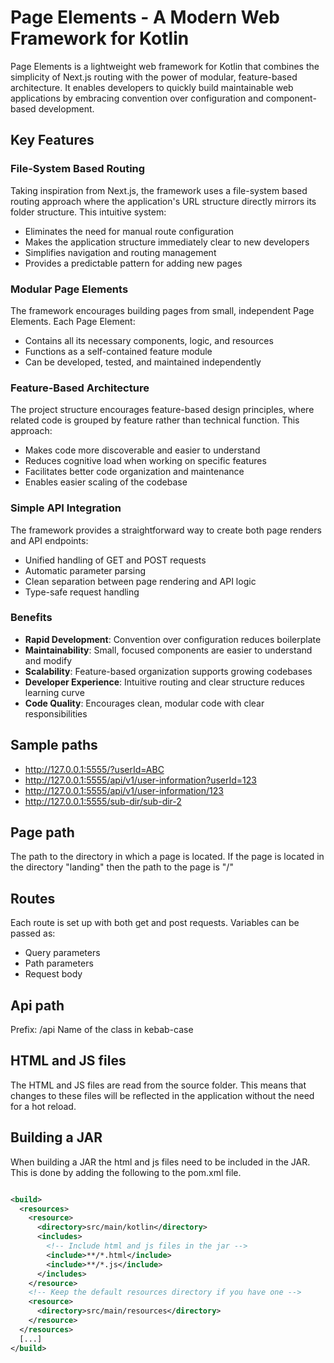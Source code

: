 # Page Elements - A Modern Web Framework for Kotlin

Page Elements is a lightweight web framework for Kotlin that combines the simplicity of Next.js routing 
with the power of modular, feature-based architecture. 
It enables developers to quickly build maintainable web applications by embracing 
convention over configuration and component-based development.

## Key Features

### File-System Based Routing
Taking inspiration from Next.js, the framework uses a file-system based routing approach where the 
application's URL structure directly mirrors its folder structure. This intuitive system:
- Eliminates the need for manual route configuration
- Makes the application structure immediately clear to new developers
- Simplifies navigation and routing management
- Provides a predictable pattern for adding new pages

### Modular Page Elements
The framework encourages building pages from small, independent Page Elements. Each Page Element:
- Contains all its necessary components, logic, and resources
- Functions as a self-contained feature module
- Can be developed, tested, and maintained independently

### Feature-Based Architecture
The project structure encourages feature-based design principles, where related code is 
grouped by feature rather than technical function. This approach:
- Makes code more discoverable and easier to understand
- Reduces cognitive load when working on specific features
- Facilitates better code organization and maintenance
- Enables easier scaling of the codebase

### Simple API Integration
The framework provides a straightforward way to create both page renders and API endpoints:
- Unified handling of GET and POST requests
- Automatic parameter parsing
- Clean separation between page rendering and API logic
- Type-safe request handling

### Benefits
- **Rapid Development**: Convention over configuration reduces boilerplate
- **Maintainability**: Small, focused components are easier to understand and modify
- **Scalability**: Feature-based organization supports growing codebases
- **Developer Experience**: Intuitive routing and clear structure reduces learning curve
- **Code Quality**: Encourages clean, modular code with clear responsibilities

## Sample paths
- http://127.0.0.1:5555/?userId=ABC
- http://127.0.0.1:5555/api/v1/user-information?userId=123
- http://127.0.0.1:5555/api/v1/user-information/123
- http://127.0.0.1:5555/sub-dir/sub-dir-2

## Page path
The path to the directory in which a page is located. 
If the page is located in the directory "landing" then the path to the page is "/"

## Routes
Each route is set up with both get and post requests.
Variables can be passed as:
- Query parameters
- Path parameters
- Request body

## Api path
Prefix: /api
Name of the class in kebab-case

## HTML and JS files
The HTML and JS files are read from the source folder. This means that changes to these files will be reflected in the 
application without the need for a hot reload.

## Building a JAR
When building a JAR the html and js files need to be included in the JAR.
This is done by adding the following to the pom.xml file.
```xml

<build>
  <resources>
    <resource>
      <directory>src/main/kotlin</directory>
      <includes>
        <!-- Include html and js files in the jar -->
        <include>**/*.html</include>
        <include>**/*.js</include>
      </includes>
    </resource>
    <!-- Keep the default resources directory if you have one -->
    <resource>
      <directory>src/main/resources</directory>
    </resource>
  </resources>
  [...]
</build>
```
